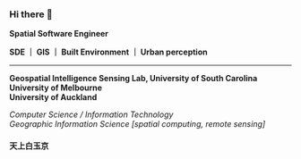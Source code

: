 ### Hi there 👋

**Spatial Software Engineer**<br />

**SDE ｜ GIS ｜ Built Environment ｜ Urban perception**<br />

---

**Geospatial Intelligence Sensing Lab, University of South Carolina** <br />
**University of Melbourne**<br />
**University of Auckland** <br />

*Computer Science / Information Technology*<br />
*Geographic Information Science* *[spatial computing, remote sensing]* <br />

#### 天上白玉京



<!--http://github-readme-stats-rayslinn.vercel.app/-->

<!-- ![Top Langs](http://github-readme-stats-rayslinn.vercel.app/api/top-langs/?username=RaysLinn&count_private=true&hide=Jupyter%20Notebook,html,prolog,python&layout=compact&theme=graywhite)

![Top Langs](https://github-readme-stats-sigma-five.vercel.app/api?username=rayslinn&show_icons=ture)

![Top Langs](http://github-readme-stats-rayslinn.vercel.app/api/top-langs/?username=RaysLinn&count_private=true&hide=prolog,javascript,html,java,css,R,C%23&layout=compact&theme=graywhite) -->

